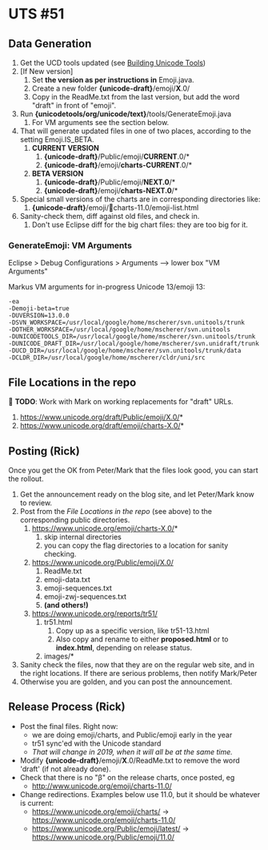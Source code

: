 # UTS #51

## Data Generation

1.  Get the UCD tools updated (see [Building Unicode Tools](../index.md))
2.  \[If New version\]
    1.  Set **the version as per instructions in** Emoji.java.
    2.  Create a new folder **{unicode-draft}**/emoji/**X**.0/
    3.  Copy in the ReadMe.txt from the last version, but add the word "draft"
        in front of "emoji".
3.  Run **{unicodetools/org/unicode/text}**/tools/GenerateEmoji.java
    1.  For VM arguments see the section below.
4.  That will generate updated files in one of two places, according to the
    setting Emoji.IS_BETA.
    1.  **CURRENT VERSION**
        1.  **{unicode-draft}**/Public/emoji/**CURRENT**.0/\*
        2.  **{unicode-draft}**/emoji/**charts-CURRENT**.0/\*
    2.  **BETA VERSION**
        1.  **{unicode-draft}**/Public/emoji/**NEXT.0**/\*
        2.  **{unicode-draft}**/emoji/**charts-NEXT.0**/\*
5.  Special small versions of the charts are in corresponding directories like:
    1.  **{unicode-draft}**/emoji/🏴charts-11.0/emoji-list.html
6.  Sanity-check them, diff against old files, and check in.
    1.  Don't use Eclipse diff for the big chart files: they are too big for it.

### GenerateEmoji: VM Arguments

Eclipse > Debug Configurations > Arguments --> lower box "VM Arguments"

Markus VM arguments for in-progress Unicode 13/emoji 13:
```
-ea
-Demoji-beta=true
-DUVERSION=13.0.0
-DSVN_WORKSPACE=/usr/local/google/home/mscherer/svn.unitools/trunk
-DOTHER_WORKSPACE=/usr/local/google/home/mscherer/svn.unitools
-DUNICODETOOLS_DIR=/usr/local/google/home/mscherer/svn.unitools/trunk
-DUNICODE_DRAFT_DIR=/usr/local/google/home/mscherer/svn.unidraft/trunk
-DUCD_DIR=/usr/local/google/home/mscherer/svn.unitools/trunk/data
-DCLDR_DIR=/usr/local/google/home/mscherer/cldr/uni/src
```

## File Locations in the repo

:construction: **TODO**: Work with Mark on working replacements for "draft" URLs.

1.  https://www.unicode.org/draft/Public/emoji/X.0/*
2.  https://www.unicode.org/draft/emoji/charts-X.0/*

## Posting (Rick)

Once you get the OK from Peter/Mark that the files look good, you can start the
rollout.

1.  Get the announcement ready on the blog site, and let Peter/Mark know to
    review.
2.  Post from the *File Locations in the repo* (see above) to the corresponding
    public directories.
    1.  https://www.unicode.org/emoji/charts-X.0/*
        1.  skip internal directories
        2.  you can copy the flag directories to a location for sanity checking.
    2.  https://www.unicode.org/Public/emoji/X.0/
        1.  ReadMe.txt
        2.  emoji-data.txt
        3.  emoji-sequences.txt
        4.  emoji-zwj-sequences.txt
        5.  **(and others!)**
    3.  https://www.unicode.org/reports/tr51/
        1.  tr51.html
            1.  Copy up as a specific version, like tr51-13.html
            2.  Also copy and rename to either **proposed.html** or to
                **index.html**, depending on release status.
        2.  images/\*
3.  Sanity check the files, now that they are on the regular web site, and in
    the right locations. If there are serious problems, then notify Mark/Peter
4.  Otherwise you are golden, and you can post the announcement.

## Release Process (Rick)

*   Post the final files. Right now:
    *   we are doing emoji/charts, and Public/emoji early in the year
    *   tr51 sync'ed with the Unicode standard
    *   *That will change in 2019, when it will all be at the same time.*
*   Modify **{unicode-draft}**/emoji/**X**.0/ReadMe.txt to remove the word
    'draft' (if not already done).
*   Check that there is no "β" on the release charts, once posted, eg
    *   http://www.unicode.org/emoji/charts-11.0/
*   Change redirections. Examples below use 11.0, but it should be whatever is
    current:
    *   https://www.unicode.org/emoji/charts/ → https://www.unicode.org/emoji/charts-11.0/
    *   https://www.unicode.org/Public/emoji/latest/ →
        https://www.unicode.org/Public/emoji/11.0/
